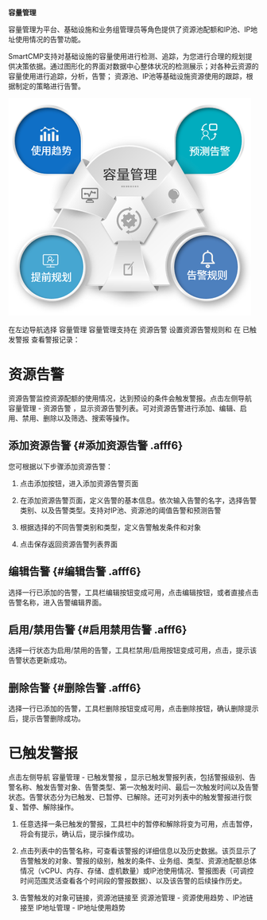 **容量管理**


容量管理为平台、基础设施和业务组管理员等角色提供了资源池配额和IP池、IP地址使用情况的告警功能。

SmartCMP支持对基础设施的容量使用进行检测、追踪，为您进行合理的规划提供决策依据。通过图形化的界面对数据中心整体状况的检测展示；对各种云资源的容量使用进行追踪，分析，告警； 资源池、IP池等基础设施资源使用的跟踪，根据制定的策略进行告警。

![容量管理](../../picture/Admin/容量管理.png)


在左边导航选择 容量管理 容量管理支持在 资源告警 设置资源告警规则和 在 已触发警报 查看警报记录：

# 资源告警

资源告警监控资源配额的使用情况，达到预设的条件会触发警报。点击左侧导航 容量管理 - 资源告警 ，显示资源告警列表。可对资源告警进行添加、编辑、启用、禁用、删除以及筛选、搜索等操作。

## 添加资源告警 {#添加资源告警 .afff6}

您可根据以下步骤添加资源告警：

1.  点击添加按钮，进入添加资源告警页面

2.  在添加资源告警页面，定义告警的基本信息。依次输入告警的名字，选择告警类别、以及告警类型。支持对IP池、资源池的阈值告警和预测告警

3.  根据选择的不同告警类别和类型，定义告警触发条件和对象

4.  点击保存返回资源告警列表界面

## 编辑告警 {#编辑告警 .afff6}

选择一行已添加的告警，工具栏编辑按钮变成可用，点击编辑按钮，或者直接点击告警名称，进入告警编辑界面。

## 启用/禁用告警 {#启用禁用告警 .afff6}

选择一行状态为启用/禁用的告警，工具栏禁用/启用按钮变成可用，点击，提示该告警状态更新成功。

## 删除告警 {#删除告警 .afff6}

选择一行已添加的告警，工具栏删除按钮变成可用，点击删除按钮，确认删除提示后，提示告警删除成功。

# 已触发警报

点击左侧导航 容量管理 - 已触发警报 ，显示已触发警报列表，包括警报级别、告警名称、触发告警对象、告警类型、第一次触发时间、最后一次触发时间以及告警状态。告警状态分为已触发、已暂停、已解除。还可对列表中的触发警报进行恢复、暂停、解除操作。

1.  任意选择一条已触发的警报，工具栏中的暂停和解除将变为可用，点击暂停，将会有提示，确认后，提示操作成功。

2.  点击列表中的告警名称，可查看该警报的详细信息以及历史数据。该页显示了告警触发的对象、警报的级别，触发的条件、业务组、类型、资源池配额总体情况（vCPU、内存、存储、虚机数量）或IP池使用情况、警报图表（可调控时间范围灵活查看各个时间段的警报数据）、以及该告警的后续操作历史。

3.  告警触发的对象可链接，资源池链接至 资源池管理 - 资源使用趋势 、IP池链接至 IP地址管理 - IP地址使用趋势
